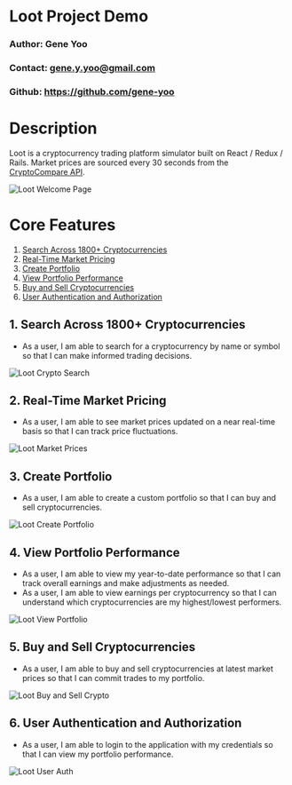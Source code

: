 # Loot Project Demo
### Author: Gene Yoo
### Contact: gene.y.yoo@gmail.com
### Github: <a href="https://github.com/gene-yoo">https://github.com/gene-yoo</a>

# Description
Loot is a cryptocurrency trading platform simulator built on React / Redux / Rails. Market prices are sourced every 30 seconds from the [CryptoCompare API](https://www.cryptocompare.com/api).

![Loot Welcome Page](https://i.imgur.com/nu7eyph.png)

# Core Features
1. [Search Across 1800+ Cryptocurrencies](#1-search-across-1800-cryptocurrencies)
2. [Real-Time Market Pricing](#2-real-time-market-pricing)
3. [Create Portfolio](#3-create-portfolio)
4. [View Portfolio Performance](#4-view-portfolio-performance)
5. [Buy and Sell Cryptocurrencies](#5-buy-and-sell-cryptocurrencies)
6. [User Authentication and Authorization](#6-user-authentication-and-authorization)

## 1. Search Across 1800+ Cryptocurrencies
- As a user, I am able to search for a cryptocurrency by name or symbol so that I can make informed trading decisions.

![Loot Crypto Search](gifs/search.gif)

## 2. Real-Time Market Pricing
- As a user, I am able to see market prices updated on a near real-time basis so that I can track price fluctuations.

![Loot Market Prices](gifs/market-prices.gif)

## 3. Create Portfolio
- As a user, I am able to create a custom portfolio so that I can buy and sell cryptocurrencies.

![Loot Create Portfolio](gifs/create-portfolio.gif)

## 4. View Portfolio Performance
- As a user, I am able to view my year-to-date performance so that I can track overall earnings and make adjustments as needed. 
- As a user, I am able to view earnings per cryptocurrency so that I can understand which cryptocurrencies are my highest/lowest performers.

![Loot View Portfolio](gifs/view-portfolio.gif)

## 5. Buy and Sell Cryptocurrencies
- As a user, I am able to buy and sell cryptocurrencies at latest market prices so that I can commit trades to my portfolio.

![Loot Buy and Sell Crypto](gifs/buy-sell-crypto.gif)

## 6. User Authentication and Authorization
- As a user, I am able to login to the application with my credentials so that I can view my portfolio performance.

![Loot User Auth](gifs/user-auth.gif)

